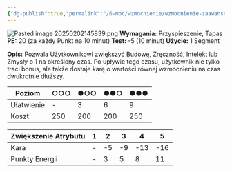 ```yaml
---
{"dg-publish":true,"permalink":"/6-moc/wzmocnienie/wzmocnienie-zaawansowane/wzmocnienie-atrybutu/","dgPassFrontmatter":true}
---
```


![Pasted image 20250202145839.png](/img/user/6%20Obrazy/Pasted%20image%2020250202145839.png)
**Wymagania:** Przyspieszenie, Tapas
**PE:** 20 (za każdy Punkt na 10 minut)
**Test:** -5 (10 minut)
**Użycie:** 1 Segment

**Opis:** Pozwala Użytkownikowi zwiększyć Budowę, Zręczność, Intelekt lub Zmysły o 1 na określony czas. Po upływie tego czasu, użytkownik nie tylko traci bonus, ale także dostaje karę o wartości równej wzmocnieniu na czas dwukrotnie dłuższy.

| Poziom     | ○○○ | ●○○ | ●●○ | ●●● |
| ---------- | --- | --- | --- | --- |
| Ułatwienie | -   | 3   | 6   | 9   |
| Koszt      | 250 | 200 | 200 | 250 |

| Zwiększenie Atrybutu | 1   | 2   | 3   | 4   | 5   |
| -------------------- | --- | --- | --- | --- | --- |
| Kara                 | -   | -5  | -9  | -13 | -16 |
| Punkty Energii       | -   | 3   | 5   | 8   | 11  |